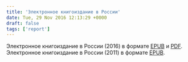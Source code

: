 ```yaml
---
title: 'Электронное книгоиздание в России'
date: Tue, 29 Nov 2016 12:13:29 +0000
draft: false
tags: ['report']
---
```


Электронное книгоиздание в России (2016) в формате [EPUB](/report2016.epub) и [PDF](/report2016.pdf). Электронное книгоиздание в России (2011) в формате [EPUB](/report2011.epub).